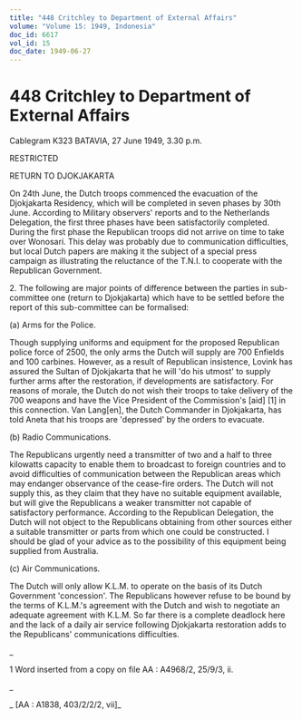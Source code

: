 ```yaml
---
title: "448 Critchley to Department of External Affairs"
volume: "Volume 15: 1949, Indonesia"
doc_id: 6617
vol_id: 15
doc_date: 1949-06-27
---
```


# 448 Critchley to Department of External Affairs

Cablegram K323 BATAVIA, 27 June 1949, 3.30 p.m.

RESTRICTED

RETURN TO DJOKJAKARTA

On 24th June, the Dutch troops commenced the evacuation of the Djokjakarta Residency, which will be completed in seven phases by 30th June. According to Military observers' reports and to the Netherlands Delegation, the first three phases have been satisfactorily completed. During the first phase the Republican troops did not arrive on time to take over Wonosari. This delay was probably due to communication difficulties, but local Dutch papers are making it the subject of a special press campaign as illustrating the reluctance of the T.N.I. to cooperate with the Republican Government.

2\. The following are major points of difference between the parties in sub-committee one (return to Djokjakarta) which have to be settled before the report of this sub-committee can be formalised:

(a) Arms for the Police.

Though supplying uniforms and equipment for the proposed Republican police force of 2500, the only arms the Dutch will supply are 700 Enfields and 100 carbines. However, as a result of Republican insistence, Lovink has assured the Sultan of Djokjakarta that he will 'do his utmost' to supply further arms after the restoration, if developments are satisfactory. For reasons of morale, the Dutch do not wish their troops to take delivery of the 700 weapons and have the Vice President of the Commission's [aid] [1] in this connection. Van Lang[en], the Dutch Commander in Djokjakarta, has told Aneta that his troops are 'depressed' by the orders to evacuate.

(b) Radio Communications.

The Republicans urgently need a transmitter of two and a half to three kilowatts capacity to enable them to broadcast to foreign countries and to avoid difficulties of communication between the Republican areas which may endanger observance of the cease-fire orders. The Dutch will not supply this, as they claim that they have no suitable equipment available, but will give the Republicans a weaker transmitter not capable of satisfactory performance. According to the Republican Delegation, the Dutch will not object to the Republicans obtaining from other sources either a suitable transmitter or parts from which one could be constructed. I should be glad of your advice as to the possibility of this equipment being supplied from Australia.

(c) Air Communications.

The Dutch will only allow K.L.M. to operate on the basis of its Dutch Government 'concession'. The Republicans however refuse to be bound by the terms of K.L.M.'s agreement with the Dutch and wish to negotiate an adequate agreement with K.L.M. So far there is a complete deadlock here and the lack of a daily air service following Djokjakarta restoration adds to the Republicans' communications difficulties.

_

1 Word inserted from a copy on file AA : A4968/2, 25/9/3, ii.

_

_ [AA : A1838, 403/2/2/2, vii]_
